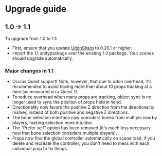 # Upgrade guide

## 1.0 → 1.1

To upgrade from 1.0 to 1.1:

* First, ensure that you update [UdonSharp](https://github.com/MerlinVR/UdonSharp/releases) to 0.20.1 or higher.
* Import the 1.1 unitypackage over the existing 1.0 package. Your scenes should upgrade automatically.

### Major changes in 1.1

* Oculus Quest support! Note, however, that due to udon overhead, it's recommended to avoid having more than about 10 props tracking at a time (as measured on a Quest 1).
* To reduce overhead when many props are tracking, object sync is no longer used to sync the position of props held in hand.
* Directionality now favors the positive Z direction from the directionality marker, instead of both positive and negative Z directions.
* The bone selection interface now considers bones from multiple nearby players, making selection more intuitive.
* The "Prefer self" option has been removed (it's much less necessary now that bone selection considers multiple players).
* Props now find the global controller automatically on scene load; if you delete and recreate the controller, you don't need to mess with each individual prop to fix things.